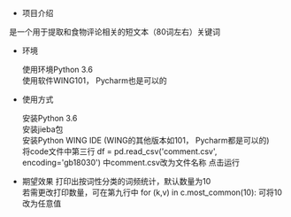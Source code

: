 * 项目介绍

是一个用于提取和食物评论相关的短文本（80词左右）关键词

* 环境
  
  使用环境Python 3.6  <br>
  使用软件WING101， Pycharm也是可以的

* 使用方式
  
  安装Python 3.6 <br>
  安装jieba包 <br>
  安装Python WING IDE (WING的其他版本如101， Pycharm都是可以的) <br>
  将code文件中第三行  df = pd.read_csv('comment.csv', encoding='gb18030')  中comment.csv改为文件名称
  点击运行

* 期望效果 
  打印出按词性分类的词频统计，默认数量为10 <br>
  若需更改打印数量，可在第九行中    for (k,v) in c.most_common(10):  可将10改为任意值

  
